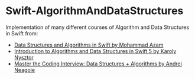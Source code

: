 # Swift-AlgorithmAndDataStructures
Implementation of many different courses of Algorithm and Data Structures in Swift from: 

- [Data Structures and Algorithms in Swift by Mohammad Azam](https://www.udemy.com/course/data-structures-and-algorithms-in-swift/)
- [Introduction to Algorithms and Data Structures in Swift 5 by Karoly Nysztor](https://www.udemy.com/course/introduction-to-algorithms-in-swift/)
- [Master the Coding Interview: Data Structures + Algorithms by Andrei Neagoie](https://www.udemy.com/course/master-the-coding-interview-data-structures-algorithms/)
